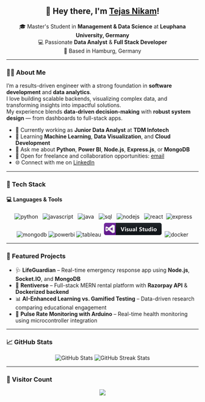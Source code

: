 <h2 align="center">👋 Hey there, I'm <a href="https://github.com/Tejx27">Tejas Nikam</a>!</h2>

<p align="center">
🎓 Master's Student in <strong>Management & Data Science</strong> at <strong>Leuphana University, Germany</strong><br>
💻 Passionate <strong>Data Analyst</strong> & <strong>Full Stack Developer</strong><br>
📍 Based in Hamburg, Germany
</p>

---

### 👨‍💻 About Me  
I’m a results-driven engineer with a strong foundation in **software development** and **data analytics**.  
I love building scalable backends, visualizing complex data, and transforming insights into impactful solutions.  
My experience blends **data-driven decision-making** with **robust system design** — from dashboards to full-stack apps.

- 🔭 Currently working as **Junior Data Analyst** at **TDM Infotech**
- 🌱 Learning **Machine Learning**, **Data Visualization**, and **Cloud Development**
- 💬 Ask me about **Python**, **Power BI**, **Node.js**, **Express.js**, or **MongoDB**
- 💼 Open for freelance and collaboration opportunities: [email](mailto:tejasshivajinikam@gmail.com)
- 🌐 Connect with me on [LinkedIn](https://www.linkedin.com/in/tejxs/)

---

### 🧠 Tech Stack

#### 💻 Languages & Tools
<p align="center">
<img src="https://github.com/MikeCodesDotNET/ColoredBadges/blob/master/png/dev/languages/python.png" alt="python" style="margin:4px">
<img src="https://github.com/MikeCodesDotNET/ColoredBadges/blob/master/png/dev/languages/js.png" alt="javascript" style="margin:4px">
<img src="https://github.com/MikeCodesDotNET/ColoredBadges/blob/master/png/dev/languages/java.png" alt="java" style="margin:4px">
<img src="https://github.com/MikeCodesDotNET/ColoredBadges/blob/master/png/dev/languages/sql.png" alt="sql" style="margin:4px">
<img src="https://github.com/MikeCodesDotNET/ColoredBadges/blob/master/png/dev/frameworks/nodejs.png" alt="nodejs" style="margin:4px">
<img src="https://github.com/MikeCodesDotNET/ColoredBadges/blob/master/png/dev/frameworks/react.png" alt="react" style="margin:4px">
<img src="https://img.shields.io/badge/Express.js-000000?style=for-the-badge&logo=express&logoColor=white" alt="express">
<img src="https://img.shields.io/badge/MongoDB-4EA94B?style=for-the-badge&logo=mongodb&logoColor=white" alt="mongodb">
<img src="https://img.shields.io/badge/Power%20BI-F2C811?style=for-the-badge&logo=powerbi&logoColor=black" alt="powerbi">
<img src="https://img.shields.io/badge/Tableau-E97627?style=for-the-badge&logo=tableau&logoColor=white" alt="tableau">
<img src="https://github.com/MikeCodesDotNET/ColoredBadges/blob/master/png/dev/tools/visualstudio.png" alt="vscode" style="margin:4px">
<img src="https://img.shields.io/badge/Docker-2496ED?style=for-the-badge&logo=docker&logoColor=white" alt="docker">
</p>

---

### 🚀 Featured Projects  
- 🩺 **LifeGuardian** – Real-time emergency response app using **Node.js**, **Socket.IO**, and **MongoDB**  
- 🏡 **Rentiverse** – Full-stack MERN rental platform with **Razorpay API** & **Dockerized backend**  
- 📊 **AI-Enhanced Learning vs. Gamified Testing** – Data-driven research comparing educational engagement  
- 💓 **Pulse Rate Monitoring with Arduino** – Real-time health monitoring using microcontroller integration  

---

### 📈 GitHub Stats
<p align="center">
<img src="https://github-readme-stats.vercel.app/api?username=Tejx27&show_icons=true&theme=tokyonight" alt="GitHub Stats">
<img src="https://github-readme-streak-stats.herokuapp.com/?user=Tejx27&theme=tokyonight" alt="GitHub Streak Stats">
</p>

---

### 👀 Visitor Count
<p align="center">
<img src="https://profile-counter.glitch.me/Tejx27/count.svg" />
</p>
